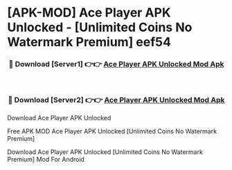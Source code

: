 # [APK-MOD] Ace Player APK Unlocked - [Unlimited Coins No Watermark Premium] eef54



<div align="center">
<h3>🔴 Download [Server1] 👉👉 <a href="https://momento.my/?title=Ace_Player_APK_Unlocked">Ace Player APK Unlocked Mod Apk</a></h3><br>

<h3>🔴 Download [Server2] 👉👉 <a href="https://momento.my/?title=Ace_Player_APK_Unlocked">Ace Player APK Unlocked Mod Apk</a></h3>
</div>



Download Ace Player APK Unlocked 

Free APK MOD Ace Player APK Unlocked [Unlimited Coins No Watermark Premium]

Download Ace Player APK Unlocked [Unlimited Coins No Watermark Premium] Mod For Android
